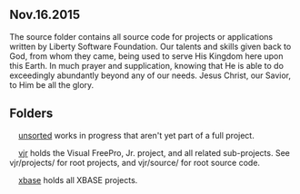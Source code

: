 Nov.16.2015
-----------

The source folder contains all source code for projects or applications written by Liberty Software Foundation.  Our talents and skills given back to God, from whom they came, being used to serve His Kingdom here upon this Earth.  In much prayer and supplication, knowing that He is able to do exceedingly abundantly beyond any of our needs.  Jesus Christ, our Savior, to Him be all the glory.

Folders
-------

&nbsp;&nbsp;&nbsp;&nbsp;[unsorted](https://github.com/RickCHodgin/libsf/tree/master/source/unsorted) works in progress that aren't yet part of a full project.

&nbsp;&nbsp;&nbsp;&nbsp;[vjr](https://github.com/RickCHodgin/libsf/tree/master/source/vjr) holds the Visual FreePro, Jr. project, and all related sub-projects. See vjr/projects/ for root projects, and vjr/source/ for root source code.

&nbsp;&nbsp;&nbsp;&nbsp;[xbase](https://github.com/RickCHodgin/libsf/tree/master/source/xbase) holds all XBASE projects.

